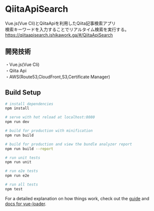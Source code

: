 # QiitaApiSearch
Vue.js(Vue Cli)とQiitaApiを利用したQiita記事検索アプリ  
検索キーワードを入力することでリアルタイム検索を実行する。  
https://qiitaapisearch.ishikawork.ga/#/QiitaApiSearch

## 開発技術
・Vue.js(Vue Cli)  
・Qiita Api  
・AWS(Route53,CloudFront,S3,Certificate Manager)


## Build Setup

``` bash
# install dependencies
npm install

# serve with hot reload at localhost:8080
npm run dev

# build for production with minification
npm run build

# build for production and view the bundle analyzer report
npm run build --report

# run unit tests
npm run unit

# run e2e tests
npm run e2e

# run all tests
npm test
```

For a detailed explanation on how things work, check out the [guide](http://vuejs-templates.github.io/webpack/) and [docs for vue-loader](http://vuejs.github.io/vue-loader).

